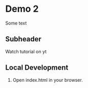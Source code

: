 # Demo 2
Some text

## Subheader
Watch tutorial on yt

## Local Development
1. Open index.html in your browser.